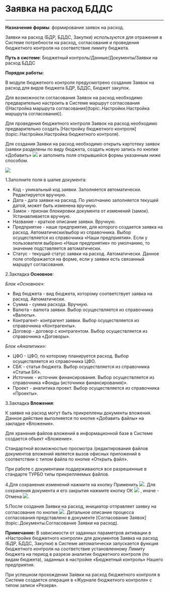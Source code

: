﻿#  Заявка на расход БДДС

_ _ _  _ _ _

**Назначение формы**: формирование заявок на расход.

Заявки на расход (БДР, БДДС, Закупки) используются для отражения в Системе потребности на расход, согласования и проведения бюджетного контроля на соответствие лимиту бюджета.


**Путь в системе**: Бюджетный контроль/Данные/Документы/Заявки на расход БДДС

**Порядок работы:**

В модуле бюджетного контроля предусмотрено создание Заявок на расход для видов бюджета БДР, БДДС, Бюджет закупок.

Для возможности согласования Заявок на расход необходимо предварительно настроить в Системе маршрут согласования ([Настройка маршрута согласования](topic:.Настройки.Настройка маршрута согласования)).

Для проведения бюджетного контроля Заявок на расход необходимо предварительно создать [Настройку бюджетного контроля](topic:.Настройки.Настройка бюджетного контроля).

Для создания Заявки на расход необходимо открыть картотеку заявок (заявки разделены по виду бюджета, создать новую запись по кнопке «Добавить» ![](topic:.AddFiles.Btn_Add.png) и заполнить поля открывшейся формы указанным ниже способом.

![](topic:.AddFiles.Screenshot_2796.jpg)

1.Заполните поля в шапке документа:

* Код - уникальный код заявки. Заполняется автоматически. Редактируется вручную.
* Дата - дата заявки на расход. По умолчанию заполняется текущей датой, может быть изменена вручную.
* Замок - признак блокировки документа от изменений (замок). Устанавливается вручную.
* Название - краткое описание заявки. Вручную.
* Предприятие - наше предприятие, для которого создается заявка на расход. Автоматически/выбор из справочника. Выбор осуществляется из справочника «Наши предприятия». Если у пользователя выбрано «Наше предприятие» по умолчанию, то значение подставляется автоматически.
* Статус - текущий статус заявки на расход. Автоматически. Данное поле отображается на форме, если у заявки есть связанный маршрут согласования.

2.Закладка **Основное**:

*Блок «Основное»:*

* Вид бюджета - вид бюджета, которому соответствует заявка на расход. Автоматически.
* Сумма - сумма расхода. Вручную.
* Валюта - валюта заявки. Выбор осуществляется из справочника «Валюты».
* Контрагент- контрагент заявки. Выбор осуществляется из справочника «Контрагенты».
* Договор - договор с контрагентом. Выбор осуществляется из справочника «Договоры».

*Блок «Аналитики»*:

* ЦФО - ЦФО, по которому планируется расход. Выбор осуществляется из справочника ЦФО.
* СБК - статья бюджета. Выбор осуществляется из справочника «Статьи БК».
* Источник - источник финансирования. Выбор осуществляется из справочника «Фонды (источники финансирования)».
* Проект - аналитика проект. Выбор осуществляется из справочника «Проекты».

3.Закладка **Вложения**:

К заявке на расход могут быть прикреплены документы вложения. Данное действие выполняется по кнопке «Добавить файлы» на закладке «Вложения». 

Для хранения файлов вложений в информационной базе в Системе создается объект «Вложение».

Стандартной возможностью просмотра /редактирования файлов документов вложений является вызов офисных приложений в соответствии с типом файла по кнопке «Открыть файл».

При работе с документами поддерживаются все разрешенные в стандарте ТУРБО типы прикрепляемых файлов.

4.Для сохранения изменений нажмите на кнопку Применить ![](topic:Com.AddFiles.Buttons.Btn_OK.png). Для сохранения документа и его закрытия нажмите кнопку ОК ![](topic:Com.AddFiles.Buttons.Btn_Post.png) , иначе - Отмена ![](topic:Com.AddFiles.Buttons.Btn_CloseCancel.png).


5.После создания Заявки на расход, инициатор отправляет заявку на согласование по кнопке ![](topic:Com.AddFiles.Btn_soglasovat.png). Детальное описание процесса согласования представлено в документе [Согласование Заявок](topic:.Документы.Согласование Заявки на расход).

**Примечание:**  В зависимости от заданных параметров активации в «Настройке бюджетного контроля» для документов Заявка на расход (БДР, БДДС, Закупки) в Системе автоматически запускается функция бюджетного контроля на соответствие установленному Лимиту бюджета на период в разрезе аналитик бюджетного контроля (по видам бюджета), заданных в настройке «Бюджетный контроль» Нашего предприятия.

При успешном прохождении Заявки на расход бюджетного контроля в Системе создается операция в «Журнале бюджетного контроля» с типом записи «Резерв».

